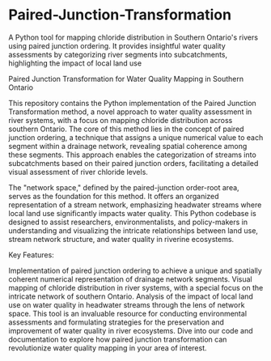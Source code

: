 # Paired-Junction-Transformation
A Python tool for mapping chloride distribution in Southern Ontario's rivers using paired junction ordering. It provides insightful water quality assessments by categorizing river segments into subcatchments, highlighting the impact of local land use


Paired Junction Transformation for Water Quality Mapping in Southern Ontario

This repository contains the Python implementation of the Paired Junction Transformation method, a novel approach to water quality assessment in river systems, with a focus on mapping chloride distribution across southern Ontario. The core of this method lies in the concept of paired junction ordering, a technique that assigns a unique numerical value to each segment within a drainage network, revealing spatial coherence among these segments. This approach enables the categorization of streams into subcatchments based on their paired junction orders, facilitating a detailed visual assessment of river chloride levels.

The "network space," defined by the paired-junction order-root area, serves as the foundation for this method. It offers an organized representation of a stream network, emphasizing headwater streams where local land use significantly impacts water quality. This Python codebase is designed to assist researchers, environmentalists, and policy-makers in understanding and visualizing the intricate relationships between land use, stream network structure, and water quality in riverine ecosystems.

Key Features:

Implementation of paired junction ordering to achieve a unique and spatially coherent numerical representation of drainage network segments.
Visual mapping of chloride distribution in river systems, with a special focus on the intricate network of southern Ontario.
Analysis of the impact of local land use on water quality in headwater streams through the lens of network space.
This tool is an invaluable resource for conducting environmental assessments and formulating strategies for the preservation and improvement of water quality in river ecosystems. Dive into our code and documentation to explore how paired junction transformation can revolutionize water quality mapping in your area of interest.
